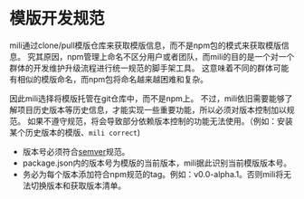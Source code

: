 # 模版开发规范

mili通过clone/pull模版仓库来获取模版信息，而不是npm包的模式来获取模版信息。
究其原因，npm管理上命名不区分用户或者团队，而mili的目的是一个对一个群体的开发维护升级流程进行统一规范的脚手架工具。
这意味着不同的群体可能有相似的模版命名，而npm包将命名越来越困难和复杂。

因此mili选择将模版托管在git仓库中，而不是npm上。
不过，mili依旧需要能够了解项目历史版本等历史信息，才能实现一些重要功能，所以必须对版本控制加以规范。
如果不遵守规范，将会导致部分依赖版本控制的功能无法使用。（例如：安装某个历史版本的模版、`mili correct`)


* 版本号必须符合[semver](https://www.npmjs.com/package/semver)规范。
* package.json内的版本号为模版的当前版本，mili据此识别当前模版版本号。
* 务必为每个版本添加符合npm规范的tag。例如：v0.0-alpha.1。否则mili将无法切换版本和获取版本清单。
